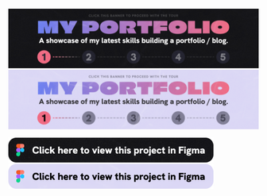 [![Are you hiring?](https://github.com/nanoqoi/tour/blob/main/assets/step-1-dark.png?raw=true)](https://github.com/PixcelApp/labyrinth#gh-dark-mode-only)
[![Are you hiring?](https://github.com/nanoqoi/tour/blob/main/assets/step-1-light.png?raw=true)](https://github.com/PixcelApp/labyrinth#gh-light-mode-only)

[![Figma File](https://github.com/nanoqoi/tour/blob/main/assets/figma-button-dark.png?raw=true)](https://www.figma.com/community/file/1448121546352137380/nanoqoi-com#gh-dark-mode-only)
[![Figma File](https://github.com/nanoqoi/tour/blob/main/assets/figma-button-light.png?raw=true)](https://www.figma.com/community/file/1448121546352137380/nanoqoi-com#gh-light-mode-only)
